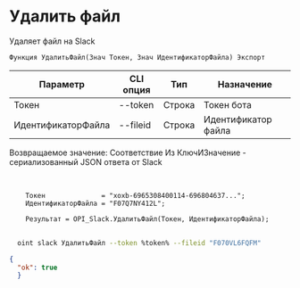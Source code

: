 ﻿---
sidebar_position: 4
---

# Удалить файл
 Удаляет файл на Slack



`Функция УдалитьФайл(Знач Токен, Знач ИдентификаторФайла) Экспорт`

  | Параметр | CLI опция | Тип | Назначение |
  |-|-|-|-|
  | Токен | --token | Строка | Токен бота |
  | ИдентификаторФайла | --fileid | Строка | Идентификатор файла |

  
  Возвращаемое значение:   Соответствие Из КлючИЗначение - сериализованный JSON ответа от Slack

<br/>




```bsl title="Пример кода"
    Токен              = "xoxb-6965308400114-696804637...";
    ИдентификаторФайла = "F07Q7NY412L";

    Результат = OPI_Slack.УдалитьФайл(Токен, ИдентификаторФайла);
```



```sh title="Пример команды CLI"
    
  oint slack УдалитьФайл --token %token% --fileid "F070VL6FQFM"

```

```json title="Результат"
{
  "ok": true
  }
```
